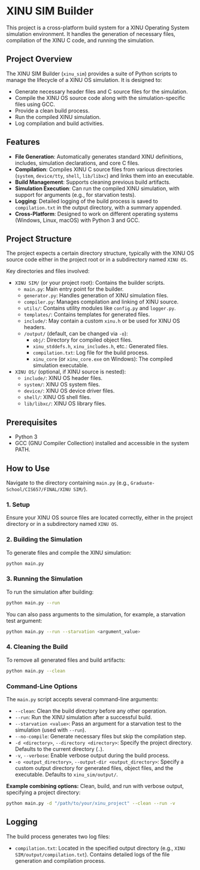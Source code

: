 # XINU SIM Builder

This project is a cross-platform build system for a XINU Operating System simulation environment. It handles the generation of necessary files, compilation of the XINU C code, and running the simulation.

## Project Overview

The XINU SIM Builder (`xinu_sim`) provides a suite of Python scripts to manage the lifecycle of a XINU OS simulation. It is designed to:
- Generate necessary header files and C source files for the simulation.
- Compile the XINU OS source code along with the simulation-specific files using GCC.
- Provide a clean build process.
- Run the compiled XINU simulation.
- Log compilation and build activities.

## Features

- **File Generation**: Automatically generates standard XINU definitions, includes, simulation declarations, and core C files.
- **Compilation**: Compiles XINU C source files from various directories (`system`, `device/tty`, `shell`, `lib/libxc`) and links them into an executable.
- **Build Management**: Supports cleaning previous build artifacts.
- **Simulation Execution**: Can run the compiled XINU simulation, with support for arguments (e.g., for starvation tests).
- **Logging**: Detailed logging of the build process is saved to `compilation.txt` in the output directory, with a summary appended.
- **Cross-Platform**: Designed to work on different operating systems (Windows, Linux, macOS) with Python 3 and GCC.

## Project Structure

The project expects a certain directory structure, typically with the XINU OS source code either in the project root or in a subdirectory named `XINU OS`.

Key directories and files involved:
- `XINU SIM/` (or your project root): Contains the builder scripts.
    - `main.py`: Main entry point for the builder.
    - `generator.py`: Handles generation of XINU simulation files.
    - `compiler.py`: Manages compilation and linking of XINU source.
    - `utils/`: Contains utility modules like `config.py` and `logger.py`.
    - `templates/`: Contains templates for generated files.
    - `include/`: May contain a custom `xinu.h` or be used for XINU OS headers.
    - `/output/` (default, can be changed via `-o`):
        - `obj/`: Directory for compiled object files.
        - `xinu_stddefs.h`, `xinu_includes.h`, etc.: Generated files.
        - `compilation.txt`: Log file for the build process.
        - `xinu_core` (or `xinu_core.exe` on Windows): The compiled simulation executable.
- `XINU OS/` (optional, if XINU source is nested):
    - `include/`: XINU OS header files.
    - `system/`: XINU OS system files.
    - `device/`: XINU OS device driver files.
    - `shell/`: XINU OS shell files.
    - `lib/libxc/`: XINU OS library files.

## Prerequisites

- Python 3
- GCC (GNU Compiler Collection) installed and accessible in the system PATH.

## How to Use

Navigate to the directory containing `main.py` (e.g., `Graduate-School/CIS657/FINAL/XINU SIM/`).

### 1. Setup
Ensure your XINU OS source files are located correctly, either in the project directory or in a subdirectory named `XINU OS`.

### 2. Building the Simulation

To generate files and compile the XINU simulation:
```bash
python main.py
```

### 3. Running the Simulation

To run the simulation after building:
```bash
python main.py --run
```

You can also pass arguments to the simulation, for example, a starvation test argument:
```bash
python main.py --run --starvation <argument_value>
```

### 4. Cleaning the Build

To remove all generated files and build artifacts:
```bash
python main.py --clean
```

### Command-Line Options

The `main.py` script accepts several command-line arguments:

- `--clean`: Clean the build directory before any other operation.
- `--run`: Run the XINU simulation after a successful build.
- `--starvation <value>`: Pass an argument for a starvation test to the simulation (used with `--run`).
- `--no-compile`: Generate necessary files but skip the compilation step.
- `-d <directory>`, `--directory <directory>`: Specify the project directory. Defaults to the current directory (`.`).
- `-v`, `--verbose`: Enable verbose output during the build process.
- `-o <output_directory>`, `--output-dir <output_directory>`: Specify a custom output directory for generated files, object files, and the executable. Defaults to `xinu_sim/output/`.

**Example combining options:**
Clean, build, and run with verbose output, specifying a project directory:
```bash
python main.py -d "/path/to/your/xinu_project" --clean --run -v
```

## Logging

The build process generates two log files:
- `compilation.txt`: Located in the specified output directory (e.g., `XINU SIM/output/compilation.txt`). Contains detailed logs of the file generation and compilation process.
